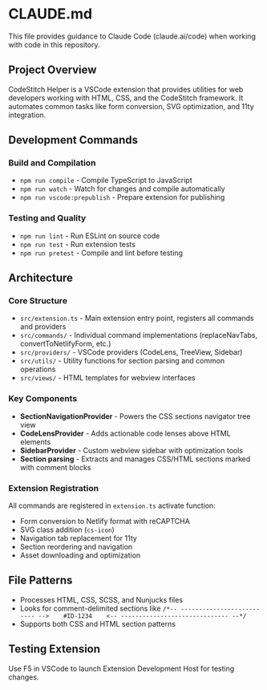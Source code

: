 # CLAUDE.md

This file provides guidance to Claude Code (claude.ai/code) when working with code in this repository.

## Project Overview

CodeStitch Helper is a VSCode extension that provides utilities for web developers working with HTML, CSS, and the CodeStitch framework. It automates common tasks like form conversion, SVG optimization, and 11ty integration.

## Development Commands

### Build and Compilation
- `npm run compile` - Compile TypeScript to JavaScript
- `npm run watch` - Watch for changes and compile automatically
- `npm run vscode:prepublish` - Prepare extension for publishing

### Testing and Quality
- `npm run lint` - Run ESLint on source code
- `npm run test` - Run extension tests
- `npm run pretest` - Compile and lint before testing

## Architecture

### Core Structure
- `src/extension.ts` - Main extension entry point, registers all commands and providers
- `src/commands/` - Individual command implementations (replaceNavTabs, convertToNetlifyForm, etc.)
- `src/providers/` - VSCode providers (CodeLens, TreeView, Sidebar)  
- `src/utils/` - Utility functions for section parsing and common operations
- `src/views/` - HTML templates for webview interfaces

### Key Components
- **SectionNavigationProvider** - Powers the CSS sections navigator tree view
- **CodeLensProvider** - Adds actionable code lenses above HTML elements
- **SidebarProvider** - Custom webview sidebar with optimization tools
- **Section parsing** - Extracts and manages CSS/HTML sections marked with comment blocks

### Extension Registration
All commands are registered in `extension.ts` activate function:
- Form conversion to Netlify format with reCAPTCHA
- SVG class addition (`cs-icon`)
- Navigation tab replacement for 11ty
- Section reordering and navigation
- Asset downloading and optimization

## File Patterns
- Processes HTML, CSS, SCSS, and Nunjucks files
- Looks for comment-delimited sections like `/*-- -------------------------- -->    #ID-1234    <-- ------------------------------ --*/`
- Supports both CSS and HTML section patterns

## Testing Extension
Use F5 in VSCode to launch Extension Development Host for testing changes.